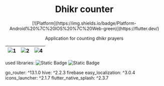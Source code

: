 
<h1 align="center">Dhikr counter</h1>

<p align="center">
     [![Platform](https://img.shields.io/badge/Platform-Android%20%7C%20IOS%20%7C%20Web-green)](https://flutter.dev/)
</p>

<p align="center">
     Application for counting dhikr prayers
</p>

| ![1](https://github.com/OlegPark/Dhikr_counter/assets/127476229/3376bd9f-a574-40d6-9914-00b9df2337b0) | ![2](https://github.com/OlegPark/Dhikr_counter/assets/127476229/8a6d8304-3df2-4b5b-822b-850f8b1b9b1e) | ![4](https://github.com/OlegPark/Dhikr_counter/assets/127476229/c8ab49ea-bf84-4ccf-ac9d-7a556d7fbb6d) |
| :------------: | :------------: | :------------: |

used libraries:
![Static Badge](https://img.shields.io/badge/shared_preferences%3A%20%5E2.2.2-gray?logo=flutter&labelColor=blue)
  ![Static Badge](https://img.shields.io/badge/provider%3A%206.1.1-gray?logo=flutter&labelColor=blue)

  go_router: ^13.1.0
  hive: ^2.2.3
  firebase
  easy_localization: ^3.0.4
  icons_launcher: ^2.1.7
  flutter_native_splash: ^2.3.7
